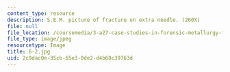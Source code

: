 ```yaml
---
content_type: resource
description: S.E.M. picture of fracture on extra needle. (260X)
file: null
file_location: /coursemedia/3-a27-case-studies-in-forensic-metallurgy-fall-2007/2c9dac0e35cb65e30de2d4b68c39763d_6-2.jpg
file_type: image/jpeg
resourcetype: Image
title: 6-2.jpg
uid: 2c9dac0e-35cb-65e3-0de2-d4b68c39763d
---
```

